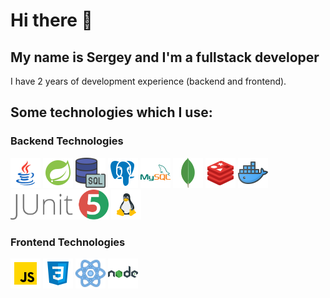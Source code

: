# Hi there 👋

## My name is Sergey and I'm a fullstack developer

I have 2 years of development experience (backend and frontend).

## Some technologies which I use:

### Backend Technologies

<div>
  <img src="./images/java.png" alt="Java logo" height="48" title="Java">
  <img src="./images/spring.png" alt="Spring logo" height="48" title="Spring">
  <img src="./images/sql.png" alt="SQL logo" height="48" title="SQL">
  <img src="./images/postgresql.png" alt="PostgreSQL logo" height="48" title="PostgreSQL">
  <img src="./images/mysql.png" alt="MySQL logo" height="48" title="MySQL">
  <img src ="./images/mongodb.png" alt="MongoDB logo" height="48" title='MongoDB'/>
  <img src ="./images/redis.png" alt="Redis logo" height="48" title='Redis'/>
  <img src ="./images/docker.png" alt="Docker logo" height="48" title='Docker'/>
  <img src ="./images/junit.png" alt="JUnit5 logo" height="48" title='JUnit 5'/>
  <img src ="./images/linux.png" alt="Linux logo" height="48" title='Linux'/>
</div>

### Frontend Technologies

<div>
  <img src="./images/javascript.png" alt="JavaScript logo" height="48" title="JavaScript">
  <img src="./images/css.png" alt="CSS logo" height="48" title="CSS">
  <img src="./images/react.png" alt="React logo" height="48" title="React">
  <img src="./images/nodejs.png" alt="Node.js logo" height="48" title="Node.js">
</div>


